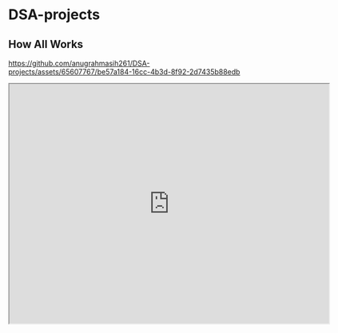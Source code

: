 # DSA-projects
## How All Works 



https://github.com/anugrahmasih261/DSA-projects/assets/65607767/be57a184-16cc-4b3d-8f92-2d7435b88edb



<iframe src="https://drive.google.com/file/d/1452L_GR2WzvbuMIhg7e9MP2_LmO_esPv/view?usp=drive_link/preview" width="640" height="480"></iframe>
